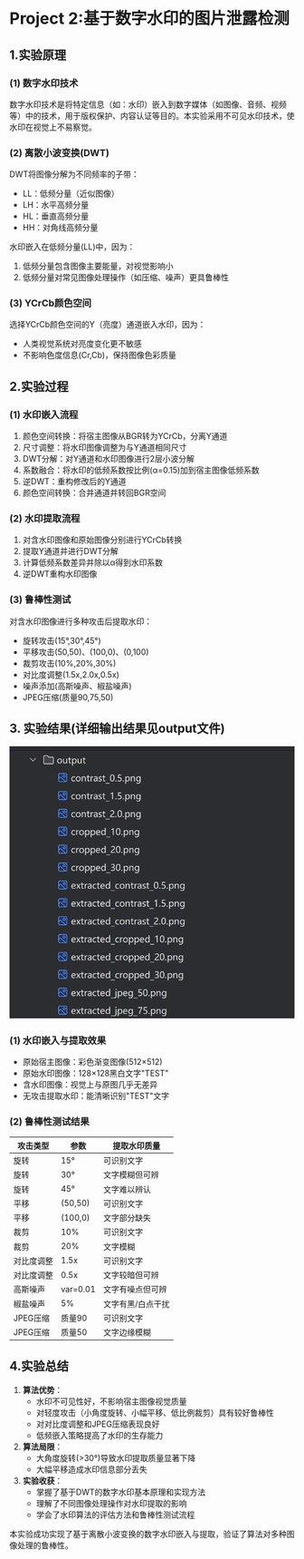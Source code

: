 # Project 2:基于数字水印的图片泄露检测 

## 1.实验原理

### (1) 数字水印技术

数字水印技术是将特定信息（如：水印）嵌入到数字媒体（如图像、音频、视频等）中的技术，用于版权保护、内容认证等目的。本实验采用不可见水印技术，使水印在视觉上不易察觉。

### (2) 离散小波变换(DWT)
DWT将图像分解为不同频率的子带：
- LL：低频分量（近似图像）
- LH：水平高频分量
- HL：垂直高频分量
- HH：对角线高频分量

水印嵌入在低频分量(LL)中，因为：
1. 低频分量包含图像主要能量，对视觉影响小
2. 低频分量对常见图像处理操作（如压缩、噪声）更具鲁棒性

### (3) YCrCb颜色空间
选择YCrCb颜色空间的Y（亮度）通道嵌入水印，因为：
- 人类视觉系统对亮度变化更不敏感
- 不影响色度信息(Cr,Cb)，保持图像色彩质量

## 2.实验过程

### (1) 水印嵌入流程
1. 颜色空间转换：将宿主图像从BGR转为YCrCb，分离Y通道
2. 尺寸调整：将水印图像调整为与Y通道相同尺寸
3. DWT分解：对Y通道和水印图像进行2层小波分解
4. 系数融合：将水印的低频系数按比例(α=0.15)加到宿主图像低频系数
5. 逆DWT：重构修改后的Y通道
6. 颜色空间转换：合并通道并转回BGR空间

### (2) 水印提取流程
1. 对含水印图像和原始图像分别进行YCrCb转换
2. 提取Y通道并进行DWT分解
3. 计算低频系数差异并除以α得到水印系数
4. 逆DWT重构水印图像

### (3) 鲁棒性测试
对含水印图像进行多种攻击后提取水印：
- 旋转攻击(15°,30°,45°)
- 平移攻击(50,50)、(100,0)、(0,100)
- 裁剪攻击(10%,20%,30%)
- 对比度调整(1.5x,2.0x,0.5x)
- 噪声添加(高斯噪声、椒盐噪声)
- JPEG压缩(质量90,75,50)

## 3. 实验结果(详细输出结果见output文件)

![image](https://github.com/123234-op/2025-CSIEP-Projects/blob/main/project2/2-2.png)

### (1) 水印嵌入与提取效果

- 原始宿主图像：彩色渐变图像(512×512)
- 原始水印图像：128×128黑白文字"TEST"
- 含水印图像：视觉上与原图几乎无差异
- 无攻击提取水印：能清晰识别"TEST"文字

### (2)  鲁棒性测试结果
| 攻击类型   | 参数     | 提取水印质量      |
| ---------- | -------- | ----------------- |
| 旋转       | 15°      | 可识别文字        |
| 旋转       | 30°      | 文字模糊但可辨    |
| 旋转       | 45°      | 文字难以辨认      |
| 平移       | (50,50)  | 可识别文字        |
| 平移       | (100,0)  | 文字部分缺失      |
| 裁剪       | 10%      | 可识别文字        |
| 裁剪       | 20%      | 文字模糊          |
| 对比度调整 | 1.5x     | 可识别文字        |
| 对比度调整 | 0.5x     | 文字较暗但可辨    |
| 高斯噪声   | var=0.01 | 文字有噪点但可辨  |
| 椒盐噪声   | 5%       | 文字有黑/白点干扰 |
| JPEG压缩   | 质量90   | 可识别文字        |
| JPEG压缩   | 质量50   | 文字边缘模糊      |

## 4.实验总结

1. **算法优势**：
   - 水印不可见性好，不影响宿主图像视觉质量
   - 对轻度攻击（小角度旋转、小幅平移、低比例裁剪）具有较好鲁棒性
   - 对对比度调整和JPEG压缩表现良好
   - 低频嵌入策略提高了水印的生存能力
2. **算法局限**：
   - 大角度旋转(>30°)导致水印提取质量显著下降
   - 大幅平移造成水印信息部分丢失
4. **实验收获**：
   - 掌握了基于DWT的数字水印基本原理和实现方法
   - 理解了不同图像处理操作对水印提取的影响
   - 学会了水印算法的评估方法和鲁棒性测试流程

本实验成功实现了基于离散小波变换的数字水印嵌入与提取，验证了算法对多种图像处理的鲁棒性。

